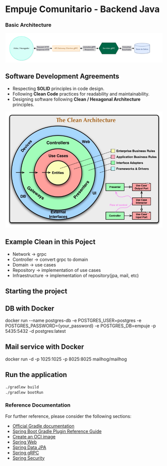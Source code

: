 # Empuje Comunitario - Backend Java

### Basic Architecture
![img.png](src/main/resources/static/img.png)

## Software Development Agreements
- Respecting **SOLID** principles in code design.
- Following **Clean Code** practices for readability and maintainability.
- Designing software following **Clean / Hexagonal Architecture** principles.

![img.png](src/main/resources/static/clean.png)

## Example Clean in this Poject
- Network ->  grpc
- Controller -> convert grpc to domain
- Domain -> use cases
- Repository -> implementation of use cases
- Infraestructure -> implementation of repository(jpa, mail, etc)



## Starting the project

## DB with Docker
docker run --name postgres-db -e POSTGRES_USER=postgres -e POSTGRES_PASSWORD={your_password} -e POSTGRES_DB=empuje -p 5435:5432 -d postgres:latest

## Mail service with Docker
docker run -d -p 1025:1025 -p 8025:8025 mailhog/mailhog

## Run the application

```bash
./gradlew build
./gradlew bootRun
```



### Reference Documentation
For further reference, please consider the following sections:

* [Official Gradle documentation](https://docs.gradle.org)
* [Spring Boot Gradle Plugin Reference Guide](https://docs.spring.io/spring-boot/3.5.5/gradle-plugin)
* [Create an OCI image](https://docs.spring.io/spring-boot/3.5.5/gradle-plugin/packaging-oci-image.html)
* [Spring Web](https://docs.spring.io/spring-boot/3.5.5/reference/web/servlet.html)
* [Spring Data JPA](https://docs.spring.io/spring-boot/3.5.5/reference/data/sql.html#data.sql.jpa-and-spring-data)
* [Spring gRPC](https://docs.spring.io/spring-grpc/reference/index.html)
* [Spring Security](https://docs.spring.io/spring-boot/3.5.5/reference/web/spring-security.html)
